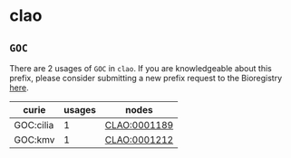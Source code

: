 # clao

## `GOC`

There are 2 usages of `GOC` in `clao`.
If you are knowledgeable about this prefix, please consider submitting a new prefix
request to the Bioregistry [here](https://github.com/biopragmatics/bioregistry/issues/new?assignees=cthoyt&labels=New%2CPrefix&template=new-prefix.yml&title=%5BResource%5D%3A%20GOC).

| curie     |   usages | nodes                                                       |
|-----------|----------|-------------------------------------------------------------|
| GOC:cilia |        1 | [CLAO:0001189](http://purl.obolibrary.org/obo/CLAO_0001189) |
| GOC:kmv   |        1 | [CLAO:0001212](http://purl.obolibrary.org/obo/CLAO_0001212) |

